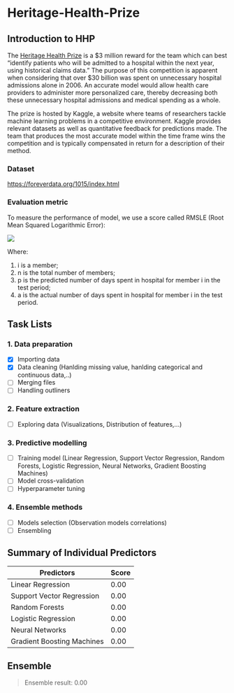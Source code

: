 # Heritage-Health-Prize

## Introduction to HHP

The [Heritage Health Prize](https://www.kaggle.com/c/hhp) is a $3 million reward for the team which can best
“identify patients who will be admitted to a hospital within the next year, using
historical claims data.” The purpose of this competition is apparent when
considering that over $30 billion was spent on unnecessary hospital admissions
alone in 2006. An accurate model would allow health care providers to administer
more personalized care, thereby decreasing both these unnecessary hospital
admissions and medical spending as a whole.

The prize is hosted by Kaggle, a website where teams of researchers tackle
machine learning problems in a competitive environment. Kaggle provides relevant
datasets as well as quantitative feedback for predictions made. The team
that produces the most accurate model within the time frame wins the competition
and is typically compensated in return for a description of their method.

### Dataset
https://foreverdata.org/1015/index.html

### Evaluation metric

To measure the performance of model, we use a score called RMSLE (Root Mean Squared Logarithmic Error):

<img src="https://github.com/truongkhanhduy95/Heritage-Health-Prize/tree/master/img/eval.PNG"/>

Where:

1. i is a member;
2. n is the total number of members;
3. p is the predicted number of days spent in hospital for member i in the test period;
4. a is the actual number of days spent in hospital for member i in the test period.

## Task Lists

### 1. Data preparation
- [x] Importing data
- [x] Data cleaning (Hanlding missing value, hanlding categorical and continuous data,..)
- [ ] Merging files
- [ ] Handling outliners
### 2. Feature extraction
- [ ] Exploring data (Visualizations, Distribution of features,...)
### 3. Predictive modelling
- [ ] Training model (Linear Regression, Support Vector Regression, Random Forests, Logistic Regression, Neural Networks, Gradient Boosting Machines)
- [ ] Model cross-validation
- [ ] Hyperparameter tuning
### 4. Ensemble methods
- [ ] Models selection (Observation models correlations)
- [ ] Ensembling

## Summary of Individual Predictors

Predictors | Score
------------ | -------------
Linear Regression | 0.00
Support Vector Regression | 0.00
Random Forests | 0.00
Logistic Regression | 0.00
Neural Networks | 0.00
Gradient Boosting Machines | 0.00

## Ensemble
> Ensemble result: 0.00

